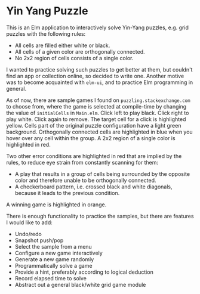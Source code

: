 # Yin Yang Puzzle

This is an Elm application to interactively solve Yin-Yang puzzles, e.g. grid puzzles
with the following rules:

* All cells are filled either white or black.
* All cells of a given color are orthogonally connected.
* No 2x2 region of cells consists of a single color.

I wanted to practice solving such puzzles to get better at them, but couldn't find an app
or collection online, so decided to write one. Another motive
was to become acquainted with `elm-ui`, and to practice Elm programming in general.

As of now, there are sample games I found on `puzzling.stackexchange.com` to choose
from, where the game is selected at compile-time by changing the value of `initialCells` in
`Main.elm`. Click left to play black. Click right to play white. Click again to remove. The
target cell for a click is highlighted yellow. Cells part of the original puzzle configuration
have a light green background. Orthogonally connected cells are highlighted in blue when you
hover over any cell within the group. A 2x2 region of a single color is highlighted in red.

Two other error conditions are highlighted in red that are implied by the rules, to reduce eye
strain from constantly scanning for them:
* A play that results in a group of cells being surrounded by the opposite color and therefore unable
to be orthogonally connected.
* A checkerboard pattern, i.e. crossed black and white diagonals, because it leads to the previous condition.

A winning game is highlighted in orange.

There is enough functionality to practice the samples, but there are features I would like to add:
* Undo/redo
* Snapshot push/pop
* Select the sample from a menu
* Configure a new game interactively
* Generate a new game randomly
* Programmatically solve a game
* Provide a hint, preferably according to logical deduction
* Record elapsed time to solve
* Abstract out a general black/white grid game module